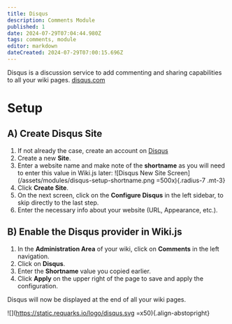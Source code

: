 ```yaml
---
title: Disqus
description: Comments Module
published: 1
date: 2024-07-29T07:04:44.980Z
tags: comments, module
editor: markdown
dateCreated: 2024-07-29T07:00:15.696Z
---
```


Disqus is a discussion service to add commenting and sharing capabilities to all your wiki pages.
[disqus.com](https://disqus.com)

# Setup

## A) Create Disqus Site

1. If not already the case, create an account on [Disqus](https://disqus.com/)
1. Create a new **Site**.
1. Enter a website name and make note of the **shortname** as you will need to enter this value in Wiki.js later:
![Disqus New Site Screen](/assets/modules/disqus-setup-shortname.png =500x){.radius-7 .mt-3}
1. Click **Create Site**.
1. On the next screen, click on the **Configure Disqus** in the left sidebar, to skip directly to the last step.
1. Enter the necessary info about your website (URL, Appearance, etc.).

## B) Enable the Disqus provider in Wiki.js

1. In the **Administration Area** of your wiki, click on **Comments** in the left navigation.
1. Click on **Disqus**.
1. Enter the **Shortname** value you copied earlier.
1. Click **Apply** on the upper right of the page to save and apply the configuration.

Disqus will now be displayed at the end of all your wiki pages.

![](https://static.requarks.io/logo/disqus.svg =x50){.align-abstopright}
  